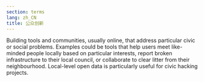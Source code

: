 ```yaml
---
section: terms
lang: zh_CN
title: 公众创新
---
```


Building tools and communities, usually online, that address particular civic or social problems. Examples could be tools that help users meet like-minded people locally based on particular interests, report broken infrastructure to their local council, or collaborate to clear litter from their neighbourhood. Local-level open data is particularly useful for civic hacking projects.